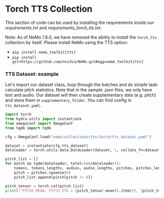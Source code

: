 # Torch TTS Collection

This section of code can be used by installing the requirements inside our *requirements.txt* and *requirements_torch_tts.txt*.

Note: As of NeMo 1.8.0, we have removed the ability to install the `torch_tts` collection by itself. Please install
NeMo using the TTS option:

 - `pip install nemo_toolkit[tts]`
 - `pip install git+https://github.com/nvidia/NeMo.git#egg=nemo_toolkit[tts]`

### TTS Dataset: example

Let's import our dataset class, loop through the batches and do simple task: calculate pitch statistics. Note that in the sample .json files, we only have text
and audio. Our dataset will then create supplementary data (e.g. pitch) and store them in `supplementary_folder`. You can find config in `tts_dataset.yaml`.

```python
import torch
from hydra.utils import instantiate
from omegaconf import OmegaConf
from tqdm import tqdm

cfg = OmegaConf.load("nemo/collections/tts/torch/tts_dataset.yaml")

dataset = instantiate(cfg.tts_dataset)
dataloader = torch.utils.data.DataLoader(dataset, 1, collate_fn=dataset._collate_fn, num_workers=1)

pitch_list = []
for batch in tqdm(dataloader, total=len(dataloader)):
    tokens, tokens_lengths, audios, audio_lengths, pitches, pitches_lengths = batch
    pitch = pitches.squeeze(0)
    pitch_list.append(pitch[pitch != 0])

pitch_tensor = torch.cat(pitch_list)
print(f"PITCH_MEAN, PITCH_STD = {pitch_tensor.mean().item()}, {pitch_tensor.std().item()}")
```

